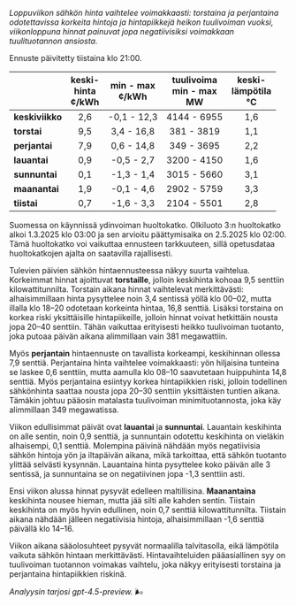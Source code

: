 *Loppuviikon sähkön hinta vaihtelee voimakkaasti: torstaina ja perjantaina odotettavissa korkeita hintoja ja hintapiikkejä heikon tuulivoiman vuoksi, viikonloppuna hinnat painuvat jopa negatiivisiksi voimakkaan tuulituotannon ansiosta.*

Ennuste päivitetty tiistaina klo 21:00.

|          | keski-<br>hinta<br>¢/kWh | min - max<br>¢/kWh | tuulivoima<br>min - max<br>MW | keski-<br>lämpötila<br>°C |
|:-------------|:----------------:|:----------------:|:-------------:|:-------------:|
| **keskiviikko** | 2,6 | -0,1 - 12,3 | 4144 - 6955 | 1,6 |
| **torstai**     | 9,5 | 3,4 - 16,8  | 381 - 3819  | 1,1 |
| **perjantai**   | 7,9 | 0,6 - 14,8  | 349 - 3695  | 2,2 |
| **lauantai**    | 0,9 | -0,5 - 2,7  | 3200 - 4150 | 1,6 |
| **sunnuntai**   | 0,1 | -1,3 - 1,4  | 3015 - 5660 | 3,1 |
| **maanantai**   | 1,9 | -0,1 - 4,6  | 2902 - 5759 | 3,3 |
| **tiistai**     | 0,7 | -1,6 - 3,3  | 2104 - 5501 | 2,8 |

Suomessa on käynnissä ydinvoiman huoltokatko. Olkiluoto 3:n huoltokatko alkoi 1.3.2025 klo 03:00 ja sen arvioitu päättymisaika on 2.5.2025 klo 02:00. Tämä huoltokatko voi vaikuttaa ennusteen tarkkuuteen, sillä opetusdataa huoltokatkojen ajalta on saatavilla rajallisesti.

Tulevien päivien sähkön hintaennusteessa näkyy suurta vaihtelua. Korkeimmat hinnat ajoittuvat **torstaille**, jolloin keskihinta kohoaa 9,5 senttiin kilowattitunnilta. Torstain aikana hinnat vaihtelevat merkittävästi: alhaisimmillaan hinta pysyttelee noin 3,4 sentissä yöllä klo 00–02, mutta illalla klo 18–20 odotetaan korkeinta hintaa, 16,8 senttiä. Lisäksi torstaina on korkea riski yksittäisille hintapiikeille, jolloin hinnat voivat hetkittäin nousta jopa 20–40 senttiin. Tähän vaikuttaa erityisesti heikko tuulivoiman tuotanto, joka putoaa päivän aikana alimmillaan vain 381 megawattiin.

Myös **perjantain** hintaennuste on tavallista korkeampi, keskihinnan ollessa 7,9 senttiä. Perjantaina hinta vaihtelee voimakkaasti: yön hiljaisina tunteina se laskee 0,6 senttiin, mutta aamulla klo 08–10 saavutetaan huippuhinta 14,8 senttiä. Myös perjantaina esiintyy korkea hintapiikkien riski, jolloin todellinen sähkönhinta saattaa nousta jopa 20–30 senttiin yksittäisten tuntien aikana. Tämäkin johtuu pääosin matalasta tuulivoiman minimituotannosta, joka käy alimmillaan 349 megawatissa.

Viikon edullisimmat päivät ovat **lauantai** ja **sunnuntai**. Lauantain keskihinta on alle sentin, noin 0,9 senttiä, ja sunnuntain odotettu keskihinta on vieläkin alhaisempi, 0,1 senttiä. Molempina päivinä nähdään myös negatiivisia sähkön hintoja yön ja iltapäivän aikana, mikä tarkoittaa, että sähkön tuotanto ylittää selvästi kysynnän. Lauantaina hinta pysyttelee koko päivän alle 3 sentissä, ja sunnuntaina se on negatiivinen jopa -1,3 senttiin asti.

Ensi viikon alussa hinnat pysyvät edelleen maltillisina. **Maanantaina** keskihinta nousee hieman, mutta jää silti alle kahden sentin. Tiistain keskihinta on myös hyvin edullinen, noin 0,7 senttiä kilowattitunnilta. Tiistain aikana nähdään jälleen negatiivisia hintoja, alhaisimmillaan -1,6 senttiä päivällä klo 14–16.

Viikon aikana sääolosuhteet pysyvät normaalilla talvitasolla, eikä lämpötila vaikuta sähkön hintaan merkittävästi. Hintavaihteluiden pääasiallinen syy on tuulivoiman tuotannon voimakas vaihtelu, joka näkyy erityisesti torstaina ja perjantaina hintapiikkien riskinä.

*Analyysin tarjosi gpt-4.5-preview.* 🌬️
